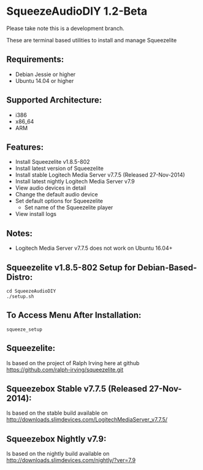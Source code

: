 SqueezeAudioDIY 1.2-Beta
=========================
Please take note this is a development branch.

These are terminal based utilities to install and manage Squeezelite

Requirements:
-------------
- Debian Jessie or higher
- Ubuntu 14.04 or higher

Supported Architecture:
-----------------------
- i386
- x86_64
- ARM

Features:
---------
- Install Squeezelite v1.8.5-802
- Install latest version of Squeezelite
- Install stable Logitech Media Server v7.7.5 (Released 27-Nov-2014)
- Install latest nightly Logitech Media Server v7.9
- View audio devices in detail
- Change the default audio device
- Set default options for Squeezelite
  - Set name of the Squeezelite player
- View install logs

Notes:
------
- Logitech Media Server v7.7.5 does not work on Ubuntu 16.04+

Squeezelite v1.8.5-802 Setup for Debian-Based-Distro:
-----------------------------------------------------
```shell
cd SqueezeAudioDIY
./setup.sh
```

To Access Menu After Installation:
----------------------------------
```shell
squeeze_setup
```

Squeezelite:
------------
Is based on the project of Ralph Irving here at github https://github.com/ralph-irving/squeezelite.git

Squeezebox Stable v7.7.5 (Released 27-Nov-2014):
-----------------------------------------------
Is based on the stable build available on http://downloads.slimdevices.com/LogitechMediaServer_v7.7.5/

Squeezebox Nightly v7.9:
------------------------
Is based on the nightly build available on http://downloads.slimdevices.com/nightly/?ver=7.9
